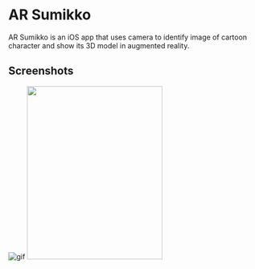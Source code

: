 #  AR Sumikko
AR Sumikko is an iOS app that uses camera to identify image of cartoon character and show its 3D model in augmented reality.

## Screenshots

![gif](https://github.com/kennethwg819/AR-Sumikko/blob/master/documentation/screenshot1.gif)
<img src="https://i.gyazo.com/b489503b2bc04c026e8b7be654117beb.png" width="268.5" height="344.5">




